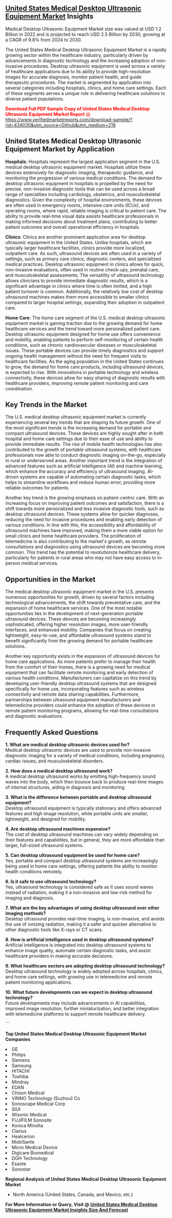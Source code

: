 <h2><a href="https://www.verifiedmarketreports.com/download-sample/?rid=434030&amp;utm_source=Github&amp;utm_medium=219" target="_blank">United States Medical Desktop Ultrasonic Equipment Market</a> Insights</h2><p>Medical Desktop Ultrasonic Equipment Market size was valued at USD 1.2 Billion in 2022 and is projected to reach USD 2.5 Billion by 2030, growing at a CAGR of 9.8% from 2024 to 2030.</p><p> <p>The United States Medical Desktop Ultrasonic Equipment Market is a rapidly growing sector within the healthcare industry, particularly driven by advancements in diagnostic technology and the increasing adoption of non-invasive procedures. Desktop ultrasonic equipment is used across a variety of healthcare applications due to its ability to provide high-resolution images for accurate diagnosis, monitor patient health, and guide therapeutic procedures. The market is segmented by application into several categories including hospitals, clinics, and home care settings. Each of these segments serves a unique role in delivering healthcare solutions to diverse patient populations. </p> <p><p><span class=""><span style="color: #ff0000;"><strong>Download Full PDF Sample Copy of United States Medical Desktop Ultrasonic Equipment Market Report</strong> @ </span><a href="https://www.verifiedmarketreports.com/download-sample/?rid=434030&amp;utm_source=Github&amp;utm_medium=219" target="_blank">https://www.verifiedmarketreports.com/download-sample/?rid=434030&amp;utm_source=Github&amp;utm_medium=219</a></span></p></p> <h2>United States Medical Desktop Ultrasonic Equipment Market by Application</h2> <p><strong>Hospitals</strong>: Hospitals represent the largest application segment in the U.S. medical desktop ultrasonic equipment market. Hospitals utilize these devices extensively for diagnostic imaging, therapeutic guidance, and monitoring the progression of various medical conditions. The demand for desktop ultrasonic equipment in hospitals is propelled by the need for precise, non-invasive diagnostic tools that can be used across a broad range of specialties including cardiology, obstetrics, and musculoskeletal diagnostics. Given the complexity of hospital environments, these devices are often used in emergency rooms, intensive care units (ICUs), and operating rooms, where rapid, reliable imaging is critical to patient care. The ability to provide real-time visual data assists healthcare professionals in making informed decisions about treatment plans, contributing to better patient outcomes and overall operational efficiency in hospitals.</p> <p><strong>Clinics</strong>: Clinics are another prominent application area for desktop ultrasonic equipment in the United States. Unlike hospitals, which are typically larger healthcare facilities, clinics provide more localized, outpatient care. As such, ultrasound devices are often used in a variety of settings, such as primary care clinics, diagnostic centers, and specialized medical practices. Desktop ultrasonic equipment in clinics allows for quick, non-invasive evaluations, often used in routine check-ups, prenatal care, and musculoskeletal assessments. The versatility of ultrasound technology allows clinicians to provide immediate diagnostic results, which is a significant advantage in clinics where time is often limited, and a high patient turnover is common. Additionally, the relatively low cost of desktop ultrasound machines makes them more accessible to smaller clinics compared to larger hospital settings, expanding their adoption in outpatient care.</p> <p><strong>Home Care</strong>: The home care segment of the U.S. medical desktop ultrasonic equipment market is gaining traction due to the growing demand for home healthcare services and the trend toward more personalized patient care. Desktop ultrasonic equipment designed for home use offers convenience and mobility, enabling patients to perform self-monitoring of certain health conditions, such as chronic cardiovascular diseases or musculoskeletal issues. These portable devices can provide timely diagnostics and support ongoing health management without the need for frequent visits to healthcare facilities. As the aging population in the United States continues to grow, the demand for home care products, including ultrasound devices, is expected to rise. With innovations in portable technology and wireless connectivity, these devices allow for easy sharing of diagnostic results with healthcare providers, improving remote patient monitoring and care coordination.</p> <h2>Key Trends in the Market</h2> <p>The U.S. medical desktop ultrasonic equipment market is currently experiencing several key trends that are shaping its future growth. One of the most significant trends is the increasing demand for portable and compact ultrasound devices. These devices are highly sought after in both hospital and home care settings due to their ease of use and ability to provide immediate results. The rise of mobile health technologies has also contributed to the growth of portable ultrasound systems, with healthcare professionals now able to conduct diagnostic imaging on-the-go, especially in rural or underserved areas. Another important trend is the integration of advanced features such as artificial intelligence (AI) and machine learning, which enhance the accuracy and efficiency of ultrasound imaging. AI-driven systems are capable of automating certain diagnostic tasks, which helps to streamline workflows and reduce human error, providing more reliable outcomes for patients.</p> <p>Another key trend is the growing emphasis on patient-centric care. With an increasing focus on improving patient outcomes and satisfaction, there is a shift towards more personalized and less invasive diagnostic tools, such as desktop ultrasound devices. These systems allow for quicker diagnoses, reducing the need for invasive procedures and enabling early detection of various conditions. In line with this, the accessibility and affordability of ultrasound machines have improved, making them a more viable option for small clinics and home healthcare providers. The proliferation of telemedicine is also contributing to the market's growth, as remote consultations and diagnostics using ultrasound devices are becoming more common. This trend has the potential to revolutionize healthcare delivery, particularly for patients in rural areas who may not have easy access to in-person medical services.</p> <h2>Opportunities in the Market</h2> <p>The medical desktop ultrasonic equipment market in the U.S. presents numerous opportunities for growth, driven by several factors including technological advancements, the shift towards preventative care, and the expansion of home healthcare services. One of the most notable opportunities lies in the development of next-generation portable ultrasound devices. These devices are becoming increasingly sophisticated, offering higher resolution images, more user-friendly interfaces, and enhanced mobility. Companies that focus on creating lightweight, easy-to-use, and affordable ultrasound systems stand to benefit significantly from the growing demand for portable healthcare solutions.</p> <p>Another key opportunity exists in the expansion of ultrasound devices for home care applications. As more patients prefer to manage their health from the comfort of their homes, there is a growing need for medical equipment that can facilitate remote monitoring and early detection of various health conditions. Manufacturers can capitalize on this trend by developing user-friendly desktop ultrasound systems that are designed specifically for home use, incorporating features such as wireless connectivity and remote data sharing capabilities. Furthermore, partnerships between ultrasound equipment manufacturers and telemedicine providers could enhance the adoption of these devices in remote patient monitoring programs, allowing for real-time consultations and diagnostic evaluations.</p> <h2>Frequently Asked Questions</h2> <p><strong>1. What are medical desktop ultrasonic devices used for?</strong><br> Medical desktop ultrasonic devices are used to provide non-invasive diagnostic imaging for a variety of medical conditions, including pregnancy, cardiac issues, and musculoskeletal disorders.</p> <p><strong>2. How does a medical desktop ultrasound work?</strong><br> A medical desktop ultrasound works by emitting high-frequency sound waves into the body, which then bounce back to produce real-time images of internal structures, aiding in diagnosis and monitoring.</p> <p><strong>3. What is the difference between portable and desktop ultrasound equipment?</strong><br> Desktop ultrasound equipment is typically stationary and offers advanced features and high image resolution, while portable units are smaller, lightweight, and designed for mobility.</p> <p><strong>4. Are desktop ultrasound machines expensive?</strong><br> The cost of desktop ultrasound machines can vary widely depending on their features and capabilities, but in general, they are more affordable than larger, full-sized ultrasound systems.</p> <p><strong>5. Can desktop ultrasound equipment be used for home care?</strong><br> Yes, portable and compact desktop ultrasound systems are increasingly being used in home care settings, offering patients the ability to monitor health conditions remotely.</p> <p><strong>6. Is it safe to use ultrasound technology?</strong><br> Yes, ultrasound technology is considered safe as it uses sound waves instead of radiation, making it a non-invasive and low-risk method for imaging and diagnosis.</p> <p><strong>7. What are the key advantages of using desktop ultrasound over other imaging methods?</strong><br> Desktop ultrasound provides real-time imaging, is non-invasive, and avoids the use of ionizing radiation, making it a safer and quicker alternative to other diagnostic tools like X-rays or CT scans.</p> <p><strong>8. How is artificial intelligence used in desktop ultrasound systems?</strong><br> Artificial intelligence is integrated into desktop ultrasound systems to enhance image quality, automate certain diagnostic tasks, and assist healthcare providers in making accurate decisions.</p> <p><strong>9. What healthcare sectors are adopting desktop ultrasound technology?</strong><br> Desktop ultrasound technology is widely adopted across hospitals, clinics, and home care settings, with growing use in telemedicine and remote patient monitoring applications.</p> <p><strong>10. What future developments can we expect in desktop ultrasound technology?</strong><br> Future developments may include advancements in AI capabilities, improved image resolution, further miniaturization, and better integration with telemedicine platforms to support remote healthcare delivery.</p> ```</p><p><strong>Top United States Medical Desktop Ultrasonic Equipment Market Companies</strong></p><div data-test-id=""><p><li>GE</li><li> Philips</li><li> Siemens</li><li> Samsung</li><li> HITACHI</li><li> Toshiba</li><li> Mindray</li><li> EDAN</li><li> Chison Medical</li><li> VINNO Technology (Suzhou) Co</li><li> Sonoscape Medical Corp</li><li> SIUI</li><li> Wisonic Medical</li><li> FUJIFILM Sonosite</li><li> Konica Minolta</li><li> Clarius</li><li> Healcerion</li><li> MobiSante</li><li> Micro Medical Device</li><li> Digicare Biomedical</li><li> DGH Technology</li><li> Esaote</li><li> Sonostar</li></p><div><strong>Regional Analysis of&nbsp;United States Medical Desktop Ultrasonic Equipment Market</strong></div><ul><li dir="ltr"><p dir="ltr">North America&nbsp;(United States, Canada, and Mexico, etc.)</p></li></ul><p><strong>For More Information or Query, Visit @&nbsp;</strong><strong><a href="https://www.verifiedmarketreports.com/product/medical-desktop-ultrasonic-equipment-market/?utm_source=Github&amp;utm_medium=219" target="_blank">United States Medical Desktop Ultrasonic Equipment Market Insights Size And Forecast</a></strong></p></div>
